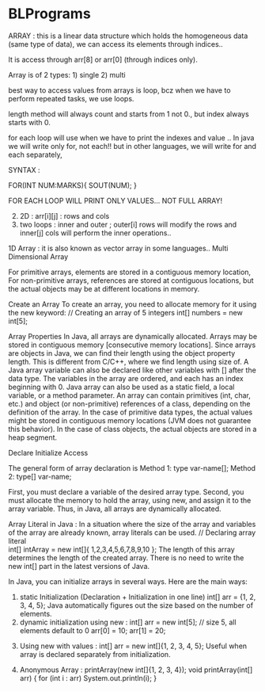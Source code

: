# BLPrograms

ARRAY : this is a linear data structure which holds the homogeneous data (same type of data), we can access its elements through indices..

It is access through arr[8] or arr[0] (through indices only).

Array is of 2 types: 1) single 2) multi

best way to access values from arrays is loop, bcz when we have to perform repeated tasks, we use loops.

length method will always count and starts from 1 not 0., but index always starts with 0.

for each loop will use when we have to print the indexes and value .. In java we will write only for, not each!! but in other languages, we will write for and each separately,

SYNTAX :  

FOR(INT NUM:MARKS){
    SOUT(NUM);
}

FOR EACH LOOP WILL PRINT ONLY VALUES... NOT FULL ARRAY!

2. 2D : arr[i][j] : rows and cols
3. two loops : inner and outer ; outer[i] rows will modify the rows and inner[j] cols will perform the inner operations..

1D Array : it is also known as vector array in some languages..
Multi Dimensional Array

For primitive arrays, elements are stored in a contiguous memory location, For non-primitive arrays, references are stored at contiguous locations, but the actual objects may be at different locations in memory.

 Create an Array
To create an array, you need to allocate memory for it using the new keyword:
// Creating an array of 5 integers
int[] numbers = new int[5]; 

Array Properties
In Java, all arrays are dynamically allocated.
Arrays may be stored in contiguous memory [consecutive memory locations].
Since arrays are objects in Java, we can find their length using the object property length. This is different from C/C++, where we find length using size of.
A Java array variable can also be declared like other variables with [] after the data type.
The variables in the array are ordered, and each has an index beginning with 0.
Java array can also be used as a static field, a local variable, or a method parameter.
An array can contain primitives (int, char, etc.) and object (or non-primitive) references of a class, depending on the definition of the array. In the case of primitive data types, the actual values might be stored in contiguous memory locations (JVM does not guarantee this behavior). In the case of class objects, the actual objects are stored in a heap segment.

Declare
Initialize
Access

The general form of array declaration is 
Method 1:
type var-name[]; 
Method 2:
type[] var-name;

 First, you must declare a variable of the desired array type. Second, you must allocate the memory to hold the array, using new, and assign it to the array variable. Thus, in Java, all arrays are dynamically allocated.

 Array Literal in Java : 
In a situation where the size of the array and variables of the array are already known, array literals can be used. 
// Declaring array literal  
int[] intArray = new int[]{ 1,2,3,4,5,6,7,8,9,10 }; 
The length of this array determines the length of the created array.
There is no need to write the new int[] part in the latest versions of Java.

In Java, you can initialize arrays in several ways. Here are the main ways:

1) static Initialization (Declaration + Initialization in one line)
int[] arr = {1, 2, 3, 4, 5};
Java automatically figures out the size based on the number of elements.
2) dynamic initialization using new :
int[] arr = new int[5];  // size 5, all elements default to 0
arr[0] = 10;
arr[1] = 20;
3. Using new with values : 
int[] arr = new int[]{1, 2, 3, 4, 5};
Useful when array is declared separately from initialization.
4) Anonymous Array : 
printArray(new int[]{1, 2, 3, 4}); 
void printArray(int[] arr) {
    for (int i : arr) System.out.println(i);
}



